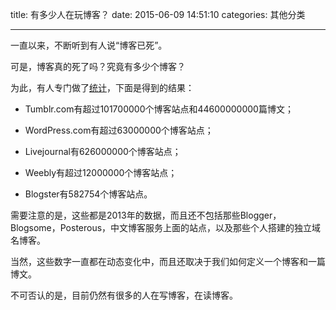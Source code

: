 title: 有多少人在玩博客？
date: 2015-06-09 14:51:10
categories: 其他分类

---

一直以来，不断听到有人说“博客已死”。

<!--more-->

可是，博客真的死了吗？究竟有多少个博客？

为此，有人专门做了[统计][1]，下面是得到的结果：

- Tumblr.com有超过101700000个博客站点和44600000000篇博文；

- WordPress.com有超过63000000个博客站点；

- Livejournal有626000000个博客站点；

- Weebly有超过12000000个博客站点；

- Blogster有582754个博客站点。

需要注意的是，这些都是2013年的数据，而且还不包括那些Blogger，Blogsome，Posterous，中文博客服务上面的站点，以及那些个人搭建的独立域名博客。

当然，这些数字一直都在动态变化中，而且还取决于我们如何定义一个博客和一篇博文。

不可否认的是，目前仍然有很多的人在写博客，在读博客。


  [1]: http://snitchim.com/how-many-blogs-are-there/